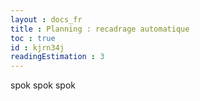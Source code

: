 ```yaml
---
layout : docs_fr
title : Planning : recadrage automatique
toc : true
id : kjrn34j
readingEstimation : 3
---
```


spok spok spok
